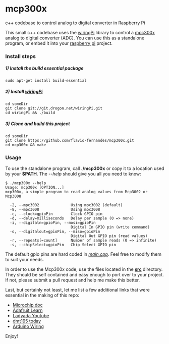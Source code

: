 # mcp300x
c++ codebase to control analog to digital converter in Raspberry Pi

This small c++ codebase uses the [wiringPi][wpi] library to control a [mpc300x][mpc] analog to digital converter (ADC). You can use this as a standalone program, or embed it into your [raspberry pi][rpi] project.

### Install steps

##### 1) Install the **build essential package**
    sudo apt-get install build-essential

##### 2) Install [wiringPi][wpi]
    cd someDir
    git clone git://git.drogon.net/wiringPi.git
    cd wiringPi && ./build
    
##### 3) Clone and build this project
    cd someDir
    git clone https://github.com/flavio-fernandes/mcp300x.git
    cd mcp300x && make

### Usage

To use the standalone program, call **./mcp300x** or copy it to a location used by your **$PATH**. The _--help_ should give you all you need to know:

    $ ./mcp300x --help
    Usage: mcp300x [OPTION...] 
    mcp300x, a simple program to read analog values from Mcp3002 or Mcp3008

      -2, --mpc3002              Using mpc3002 (default)
      -8, --mpc3008              Using mpc3008
      -c, --clock=gpioPin        Clock GPIO pin
      -d, --delay=milliseconds   Delay per sample (0 => none)
      -i, --digitaln=gpioPin, --mosi=gpioPin
                                 Digital In GPIO pin (write command)
      -o, --digitalout=gpioPin, --miso=gpioPin
                                 Digital Out GPIO pin (read values)
      -r, --repeats[=count]      Number of sample reads (0 => infinite)
      -s, --chipSelect=gpioPin   Chip Select GPIO pin

The default gpio pins are hard coded in _[main.cpp][maincpp]_. Feel free to modify them to suit your needs.

In order to use the Mcp300x code, use the files located in the **[src][srcdir]** directory. They should be self contained and easy enough to port over to your project. If not, please submit a pull request and help me make this better.

Last, but certainly not least, let me list a few additional links that were essential in the making of this repo:
  - [Microchip doc](http://ww1.microchip.com/downloads/en/DeviceDoc/21294C.pdf)
  - [Adafruit Learn](https://learn.adafruit.com/reading-a-analog-in-and-controlling-audio-volume-with-the-raspberry-pi)
  - [Ladyada Youtube](https://youtu.be/6OCuAdEn9ZI?t=17m45s)
  - [dmt195 today](https://dmt195.wordpress.com/2012/09/26/mcp3002-example-code-for-raspberry-pi-adc-through-spi/)
  - [Arduino Wiring](https://ms-iot.github.io/content/en-US/win10/samples/arduino-wiring/Potentiometer.htm)

Enjoy!

[wpi]: http://wiringpi.com/download-and-install/ "Wiring Pi"
[rpi]: https://www.raspberrypi.org/ "Raspberry Pi"
[mpc]: http://educypedia.karadimov.info/library/21841A.pdf "Analog-to-Digital Converter"
[maincpp]: https://github.com/flavio-fernandes/mcp300x/blob/master/main.cpp "main.cpp"
[srcdir]: https://github.com/flavio-fernandes/mcp300x/tree/master/src "src directory"
